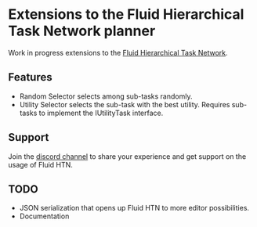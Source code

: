 # Extensions to the Fluid Hierarchical Task Network planner
Work in progress extensions to the [Fluid Hierarchical Task Network](https://github.com/ptrefall/fluid-hierarchical-task-network).

## Features
* Random Selector selects among sub-tasks randomly.
* Utility Selector selects the sub-task with the best utility. Requires sub-tasks to implement the IUtilityTask interface.

## Support
Join the [discord channel](https://discord.gg/u45nmb) to share your experience and get support on the usage of Fluid HTN.

## TODO
* JSON serialization that opens up Fluid HTN to more editor possibilities.
* Documentation
